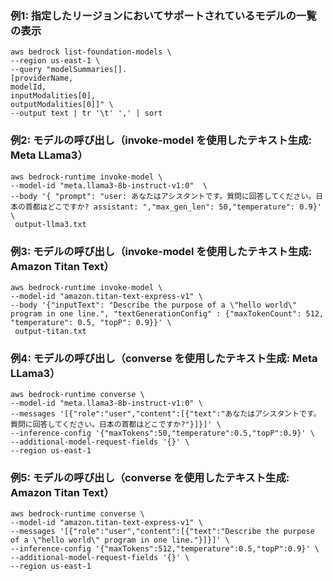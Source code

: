 
### 例1: 指定したリージョンにおいてサポートされているモデルの一覧の表示
```
aws bedrock list-foundation-models \
--region us-east-1 \
--query "modelSummaries[].
[providerName,
modelId,
inputModalities[0],
outputModalities[0]]" \
--output text | tr '\t' ',' | sort
```

### 例2: モデルの呼び出し（invoke-model を使用したテキスト生成: Meta LLama3）
```
aws bedrock-runtime invoke-model \
--model-id "meta.llama3-8b-instruct-v1:0"  \
--body '{ "prompt": "user: あなたはアシスタントです。質問に回答してください。日本の首都はどこですか? assistant: ","max_gen_len": 50,"temperature": 0.9}' \
 output-llma3.txt
```

### 例3: モデルの呼び出し（invoke-model を使用したテキスト生成: Amazon Titan Text）
```
aws bedrock-runtime invoke-model \
--model-id "amazon.titan-text-express-v1" \
--body '{"inputText": "Describe the purpose of a \"hello world\" program in one line.", "textGenerationConfig" : {"maxTokenCount": 512, "temperature": 0.5, "topP": 0.9}}' \
 output-titan.txt
```

### 例4: モデルの呼び出し（converse を使用したテキスト生成: Meta LLama3）
```
aws bedrock-runtime converse \
--model-id "meta.llama3-8b-instruct-v1:0" \
--messages '[{"role":"user","content":[{"text":"あなたはアシスタントです。質問に回答してください。日本の首都はどこですか?"}]}]' \
--inference-config '{"maxTokens":50,"temperature":0.5,"topP":0.9}' \
--additional-model-request-fields '{}' \
--region us-east-1
```

### 例5: モデルの呼び出し（converse を使用したテキスト生成: Amazon Titan Text）
```
aws bedrock-runtime converse \
--model-id "amazon.titan-text-express-v1" \
--messages '[{"role":"user","content":[{"text":"Describe the purpose of a \"hello world\" program in one line."}]}]' \
--inference-config '{"maxTokens":512,"temperature":0.5,"topP":0.9}' \
--additional-model-request-fields '{}' \
--region us-east-1
```
